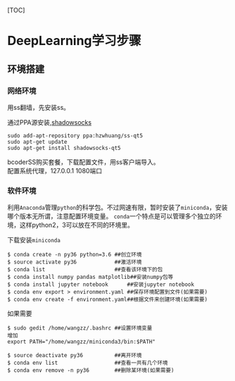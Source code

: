 
[TOC]
# DeepLearning学习步骤
## 环境搭建
### 网络环境
用ss翻墙，先安装ss。

通过PPA源安装,[shadowsocks](https://github.com/shadowsocks/shadowsocks-qt5/wiki/%E5%AE%89%E8%A3%85%E6%8C%87%E5%8D%97)
```
sudo add-apt-repository ppa:hzwhuang/ss-qt5
sudo apt-get update
sudo apt-get install shadowsocks-qt5
```
bcoderSS购买套餐，下载配置文件，用ss客户端导入。  
配置系统代理，127.0.0.1 1080端口



### 软件环境
利用`Anaconda`管理`python`的科学包。不过网速有限，暂时安装了`miniconda`，安装哪个版本无所谓，注意配置环境变量。
`conda`一个特点是可以管理多个独立的环境，这样python2，3可以放在不同的环境里。

下载安装`miniconda`
```
$ conda create -n py36 python=3.6 ##创立环境
$ source activate py36            ##激活环境
$ conda list                      ##查看该环境下的包
$ conda install numpy pandas matplotlib##安装numpy包等
$ conda install jupyter notebook      ##安装jupyter notebook
$ conda env export > environment.yaml ##保存环境配置到文件(如果需要)
$ conda env create -f environment.yaml##根据文件来创建环境(如果需要)
```

如果需要
```
$ sudo gedit /home/wangzz/.bashrc ##设置环境变量    
增加    
export PATH="/home/wangzz/miniconda3/bin:$PATH"   

$ source deactivate py36          ##离开环境
$ conda env list                  ##查看一共有几个环境
$ conda env remove -n py36        ##删除某环境(如果需要)
```
